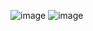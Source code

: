 ![image](https://user-images.githubusercontent.com/57319180/196888158-addcca7c-9999-402f-92bf-34837b934470.png)
![image](https://user-images.githubusercontent.com/57319180/196888183-020993f7-af5c-4733-930a-8667d4c7841c.png)
